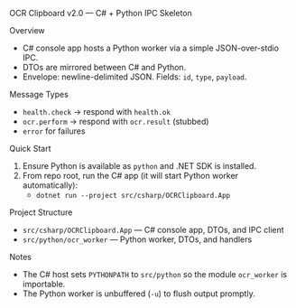 OCR Clipboard v2.0 — C# + Python IPC Skeleton

Overview
- C# console app hosts a Python worker via a simple JSON-over-stdio IPC.
- DTOs are mirrored between C# and Python.
- Envelope: newline-delimited JSON. Fields: `id`, `type`, `payload`.

Message Types
- `health.check` -> respond with `health.ok`
- `ocr.perform` -> respond with `ocr.result` (stubbed)
- `error` for failures

Quick Start
1) Ensure Python is available as `python` and .NET SDK is installed.
2) From repo root, run the C# app (it will start Python worker automatically):
   - `dotnet run --project src/csharp/OCRClipboard.App`

Project Structure
- `src/csharp/OCRClipboard.App` — C# console app, DTOs, and IPC client
- `src/python/ocr_worker` — Python worker, DTOs, and handlers

Notes
- The C# host sets `PYTHONPATH` to `src/python` so the module `ocr_worker` is importable.
- The Python worker is unbuffered (`-u`) to flush output promptly.

